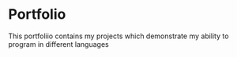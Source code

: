 # Portfolio
This portfoliio contains my projects which demonstrate my ability to program in different languages
